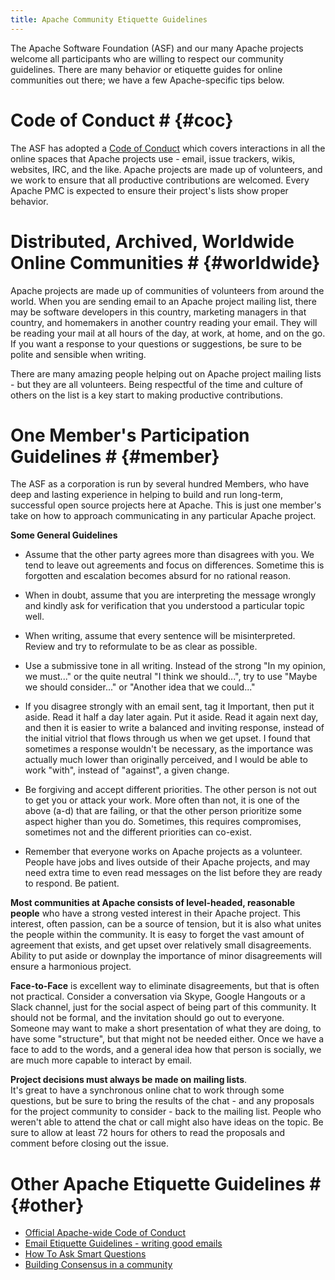 ```yaml
---
title: Apache Community Etiquette Guidelines
---
```


The Apache Software Foundation (ASF) and our many Apache projects welcome all 
participants who are willing to respect our community guidelines.  There are 
many behavior or etiquette guides for online communities out there; we have a few 
Apache-specific tips below.

# Code of Conduct # {#coc}

The ASF has adopted a [Code of Conduct][1] which covers interactions in 
all the online spaces that Apache projects use - email, issue trackers, wikis, 
websites, IRC, and the like.  Apache projects are made up of volunteers, and 
we work to ensure that all productive contributions are welcomed.  Every 
Apache PMC is expected to ensure their project's lists show 
proper behavior.

# Distributed, Archived, Worldwide Online Communities # {#worldwide}

Apache projects are made up of communities of volunteers from around the 
world.  When you are sending email to an Apache project mailing list, there may 
be software developers in this country, marketing managers in that country, and 
homemakers in another country reading your email.  They will be reading your 
mail at all hours of the day, at work, at home, and on the go.  If you 
want a response to your questions or suggestions, be sure to be polite and 
sensible when writing.

There are many amazing people helping out on Apache project mailing 
lists - but they are all volunteers.  Being respectful of the time and 
culture of others on the list is a key start to making productive contributions.

# One Member's Participation Guidelines # {#member}

The ASF as a corporation is run by several hundred Members, who have deep and lasting experience 
in helping to build and run long-term, successful open source projects here 
at Apache.  This is just one member's take on how to approach 
communicating in any particular Apache project.


**Some General Guidelines**

  * Assume that the other party agrees more than disagrees with you. We
tend to leave out agreements and focus on differences. Sometime this is
forgotten and escalation becomes absurd for no rational reason.

  * When in doubt, assume that you are interpreting the message wrongly
and kindly ask for verification that you understood a particular topic well.

  * When writing, assume that every sentence will be misinterpreted.
Review and try to reformulate to be as clear as possible.

  * Use a submissive tone in all writing. Instead of the strong "In my
opinion, we must..." or the quite neutral "I think we should...", try to
use "Maybe we should consider..." or "Another idea that we could..."

  * If you disagree strongly with an email sent, tag it Important, then
put it aside. Read it half a day later again. Put it aside. Read it again
next day, and then it is easier to write a balanced and inviting response,
instead of the initial vitriol that flows through us when we get upset. I
found that sometimes a response wouldn't be necessary, as the importance
was actually much lower than originally perceived, and I would be able to
work "with", instead of "against", a given change.

  * Be forgiving and accept different priorities. The other person is not
out to get you or attack your work. More often than not, it is one of the
above (a-d) that are failing, or that the other person prioritize some
aspect higher than you do. Sometimes, this requires compromises, sometimes
not and the different priorities can co-exist.

  * Remember that everyone works on Apache projects as a volunteer.
People have jobs and lives outside of their Apache projects, and may need 
extra time to even read messages on the list before they are ready to respond.  Be patient.

**Most communities at Apache consists of level-headed, reasonable people** who
have a strong vested interest in their Apache project. This interest, often
passion, can be a source of tension, but it is also what unites the
people within the community. It is easy to forget the vast amount of
agreement that exists, and get upset over relatively small disagreements.
Ability to put aside or downplay the importance of minor disagreements will ensure a
harmonious project.

**Face-to-Face** is excellent way to eliminate disagreements, but that is often
not practical. Consider a conversation via Skype, Google Hangouts or a Slack channel, just for the social aspect
of being part of this community. It should not be formal, and the
invitation should go out to everyone. Someone may want to make a short
presentation of what they are doing, to have some "structure", but that
might not be needed either. Once we have a face to add to the words, and a general
idea how that person is socially, we are much more capable to interact by
email.

**Project decisions must always be made on mailing lists**.  
It's great to have a synchronous online chat to work through some questions, but 
be sure to bring the results of the chat - and any proposals for the 
project community to consider - back to the mailing list.  People who 
weren't able to attend the chat or call might also have ideas on the topic.
Be sure to allow at least 72 hours for others to read the proposals and 
comment before closing out the issue.

# Other Apache Etiquette Guidelines # {#other}

 - [Official Apache-wide Code of Conduct][1]
 - [Email Etiquette Guidelines - writing good emails](https://www.apache.org/dev/contrib-email-tips)
 - [How To Ask Smart Questions](http://www.catb.org/~esr/faqs/smart-questions.html)
 - [Building Consensus in a community](/committers/consensusBuilding.html)

  [1]: https://www.apache.org/foundation/policies/conduct.html

